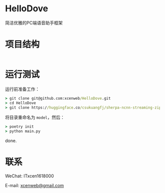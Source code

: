 # HelloDove

简洁优雅的PC端语音助手框架

# 项目结构

```path

```

# 运行测试

运行前准备工作：

```cmd
> git clone git@github.com:xcenweb/HelloDove.git
> cd HelloDove
> git clone https://huggingface.co/csukuangfj/sherpa-ncnn-streaming-zipformer-small-bilingual-zh-en-2023-02-16
```

将目录重命名为 `model`，然后：

```cmd
> poetry init
> python main.py
```

done.

# 联系

WeChat: ITxcen1618000

E-mail: xcenweb@gmail.com